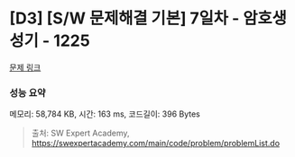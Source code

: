 # [D3] [S/W 문제해결 기본] 7일차 - 암호생성기 - 1225 

[문제 링크](https://swexpertacademy.com/main/code/problem/problemDetail.do?contestProbId=AV14uWl6AF0CFAYD) 

### 성능 요약

메모리: 58,784 KB, 시간: 163 ms, 코드길이: 396 Bytes



> 출처: SW Expert Academy, https://swexpertacademy.com/main/code/problem/problemList.do